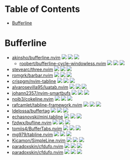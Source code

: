 # Table of Contents

<!-- toc -->

- [Bufferline](#bufferline)

<!-- tocstop -->

# Bufferline

- [akinsho/bufferline.nvim](https://github.com/akinsho/bufferline.nvim) ![](https://img.shields.io/github/stars/akinsho/bufferline.nvim) ![](https://img.shields.io/github/last-commit/akinsho/bufferline.nvim) ![](https://img.shields.io/github/commit-activity/y/akinsho/bufferline.nvim)
  - [roobert/bufferline-cycle-windowless.nvim](https://github.com/roobert/bufferline-cycle-windowless.nvim) ![](https://img.shields.io/github/stars/roobert/bufferline-cycle-windowless.nvim) ![](https://img.shields.io/github/last-commit/roobert/bufferline-cycle-windowless.nvim) ![](https://img.shields.io/github/commit-activity/y/roobert/bufferline-cycle-windowless.nvim)
- [stevearc/three.nvim](https://github.com/stevearc/three.nvim) ![](https://img.shields.io/github/stars/stevearc/three.nvim) ![](https://img.shields.io/github/last-commit/stevearc/three.nvim) ![](https://img.shields.io/github/commit-activity/y/stevearc/three.nvim)
- [romgrk/barbar.nvim](https://github.com/romgrk/barbar.nvim) ![](https://img.shields.io/github/stars/romgrk/barbar.nvim) ![](https://img.shields.io/github/last-commit/romgrk/barbar.nvim) ![](https://img.shields.io/github/commit-activity/y/romgrk/barbar.nvim)
- [crispgm/nvim-tabline](https://github.com/crispgm/nvim-tabline) ![](https://img.shields.io/github/stars/crispgm/nvim-tabline) ![](https://img.shields.io/github/last-commit/crispgm/nvim-tabline) ![](https://img.shields.io/github/commit-activity/y/crispgm/nvim-tabline)
- [alvarosevilla95/luatab.nvim](https://github.com/alvarosevilla95/luatab.nvim) ![](https://img.shields.io/github/stars/alvarosevilla95/luatab.nvim) ![](https://img.shields.io/github/last-commit/alvarosevilla95/luatab.nvim) ![](https://img.shields.io/github/commit-activity/y/alvarosevilla95/luatab.nvim)
- [johann2357/nvim-smartbufs](https://github.com/johann2357/nvim-smartbufs) ![](https://img.shields.io/github/stars/johann2357/nvim-smartbufs) ![](https://img.shields.io/github/last-commit/johann2357/nvim-smartbufs) ![](https://img.shields.io/github/commit-activity/y/johann2357/nvim-smartbufs)
- [noib3/cokeline.nvim](https://github.com/noib3/cokeline.nvim) ![](https://img.shields.io/github/stars/noib3/cokeline.nvim) ![](https://img.shields.io/github/last-commit/noib3/cokeline.nvim) ![](https://img.shields.io/github/commit-activity/y/noib3/cokeline.nvim)
- [rafcamlet/tabline-framework.nvim](https://github.com/rafcamlet/tabline-framework.nvim) ![](https://img.shields.io/github/stars/rafcamlet/tabline-framework.nvim) ![](https://img.shields.io/github/last-commit/rafcamlet/tabline-framework.nvim) ![](https://img.shields.io/github/commit-activity/y/rafcamlet/tabline-framework.nvim)
- [ldelossa/buffertag](https://github.com/ldelossa/buffertag) ![](https://img.shields.io/github/stars/ldelossa/buffertag) ![](https://img.shields.io/github/last-commit/ldelossa/buffertag) ![](https://img.shields.io/github/commit-activity/y/ldelossa/buffertag)
- [echasnovski/mini.tabline](https://github.com/echasnovski/mini.tabline) ![](https://img.shields.io/github/stars/echasnovski/mini.tabline) ![](https://img.shields.io/github/last-commit/echasnovski/mini.tabline) ![](https://img.shields.io/github/commit-activity/y/echasnovski/mini.tabline)
- [fzdwx/bufline.nvim](https://github.com/fzdwx/bufline.nvim) ![](https://img.shields.io/github/stars/fzdwx/bufline.nvim) ![](https://img.shields.io/github/last-commit/fzdwx/bufline.nvim) ![](https://img.shields.io/github/commit-activity/y/fzdwx/bufline.nvim)
- [tomiis4/BufferTabs.nvim](https://github.com/tomiis4/BufferTabs.nvim) ![](https://img.shields.io/github/stars/tomiis4/BufferTabs.nvim) ![](https://img.shields.io/github/last-commit/tomiis4/BufferTabs.nvim) ![](https://img.shields.io/github/commit-activity/y/tomiis4/BufferTabs.nvim)
- [mg979/tabline.nvim](https://github.com/mg979/tabline.nvim) ![](https://img.shields.io/github/stars/mg979/tabline.nvim) ![](https://img.shields.io/github/last-commit/mg979/tabline.nvim) ![](https://img.shields.io/github/commit-activity/y/mg979/tabline.nvim)
- [Kicamon/SimpleLine.nvim](https://github.com/Kicamon/SimpleLine.nvim) ![](https://img.shields.io/github/stars/Kicamon/SimpleLine.nvim) ![](https://img.shields.io/github/last-commit/Kicamon/SimpleLine.nvim) ![](https://img.shields.io/github/commit-activity/y/Kicamon/SimpleLine.nvim)
- [paradoxskin/cfdufo.nvim](https://github.com/paradoxskin/cfdufo.nvim) ![](https://img.shields.io/github/stars/paradoxskin/cfdufo.nvim) ![](https://img.shields.io/github/last-commit/paradoxskin/cfdufo.nvim) ![](https://img.shields.io/github/commit-activity/y/paradoxskin/cfdufo.nvim)
- [paradoxskin/cfdufo.nvim](https://github.com/paradoxskin/cfdufo.nvim) ![](https://img.shields.io/github/stars/paradoxskin/cfdufo.nvim) ![](https://img.shields.io/github/last-commit/paradoxskin/cfdufo.nvim) ![](https://img.shields.io/github/commit-activity/y/paradoxskin/cfdufo.nvim)
